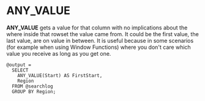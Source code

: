 # ANY_VALUE

**ANY_VALUE** gets a value for that column with no implications about the where inside that rowset the value came from. It could be the first value, the last value, are on value in between. It is useful because in some scenarios (for example when using Window Functions) where you don't care which value you receive as long as you get one.

```
@output =
  SELECT
    ANY_VALUE(Start) AS FirstStart,
    Region
  FROM @searchlog
  GROUP BY Region;
```

